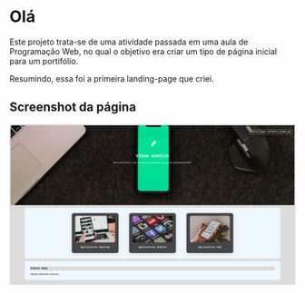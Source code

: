 <h1>Olá</h1>
<p>Este projeto trata-se de uma atividade passada em uma aula de Programação Web, no qual o objetivo era criar um tipo de página inicial para um portifólio.</p>
<p>Resumindo, essa foi a primeira landing-page que criei.</p>

<h2>Screenshot da página</h2>
<img src="/img/screenshot_app.png">

